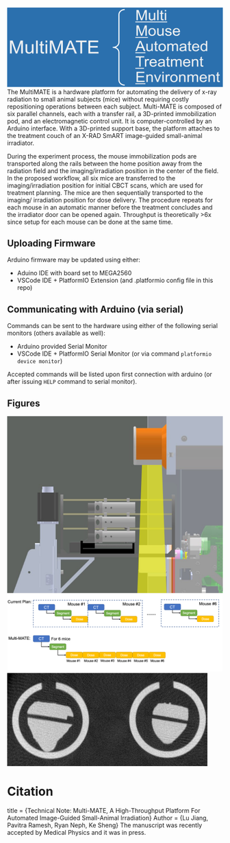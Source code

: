 ![Title](assets/banner.png)
The MultiMATE is a hardware platform for automating the delivery of x-ray radiation to small animal subjects (mice) without requiring costly repositioning operations between each subject. Multi-MATE is composed of six parallel channels, each with a transfer rail, a 3D-printed immobilization pod, and an electromagnetic control unit. It is computer-controlled by an Arduino interface. With a 3D-printed support base, the platform attaches to the treatment couch of an X-RAD SmART image-guided small-animal irradiator.

During the experiment process, the mouse immobilization pods are transported along the rails between the home position away from the radiation field and the imaging/irradiation position in the center of the field. In the proposed workflow, all six mice are transferred to the imaging/irradiation position for initial CBCT scans, which are used for treatment planning. The mice are then sequentially transported to the imaging/ irradiation position for dose delivery.  The procedure repeats for each mouse in an automatic manner before the treatment concludes and the irradiator door can be opened again. Throughput is theoretically >6x since setup for each mouse can be done at the same time.


## Uploading Firmware
Arduino firmware may be updated using either:
* Aduino IDE with board set to MEGA2560
* VSCode IDE + PlatformIO Extension (and .platformio config file in this repo)

## Communicating with Arduino (via serial)
Commands can be sent to the hardware using either of the following serial monitors (others available as well):
* Arduino provided Serial Monitor
* VSCode IDE + PlatformIO Serial Monitor (or via command `platformio device monitor`)

Accepted commands will be listed upon first connection with arduino (or after issuing `HELP` command to serial monitor).

## Figures
![Setup](assets/CAD.png)
![Workflow](assets/workflow.png)
![CBCT](assets/CBCT_M1M6_axial.png)

# Citation
title = {Technical Note: Multi-MATE, A High-Throughput Platform For Automated Image-Guided Small-Animal Irradiation}
Author = {Lu Jiang, Pavitra Ramesh, Ryan Neph, Ke Sheng}
The manuscript was recently accepted by Medical Physics and it was in press.